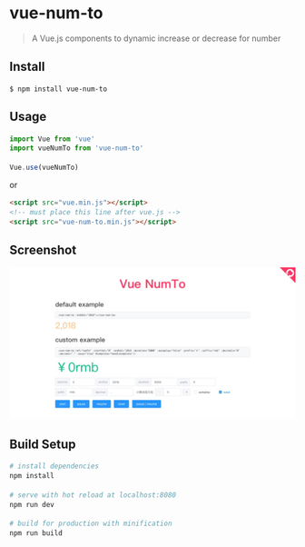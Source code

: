 # vue-num-to

> A Vue.js components to dynamic increase or decrease for number

## Install
```
$ npm install vue-num-to
```

## Usage
```javascript
import Vue from 'vue'
import vueNumTo from 'vue-num-to'

Vue.use(vueNumTo)
```

or

```html
<script src="vue.min.js"></script>
<!-- must place this line after vue.js -->
<script src="vue-num-to.min.js"></script>
```

## Screenshot
<img src="https://github.com/uncleLian/vue-num-to/raw/master/screenshots/vue-numTo.jpg" width="900px" style="max-width: 100%;"/>

## Build Setup

``` bash
# install dependencies
npm install

# serve with hot reload at localhost:8080
npm run dev

# build for production with minification
npm run build
```
